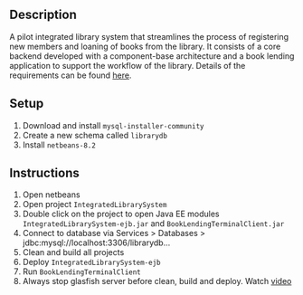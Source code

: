 ## Description
A pilot integrated library system that streamlines the process of registering new members and loaning of books from the library. It consists of a core backend developed with a component-base architecture and a book lending application to support the workflow of the library. Details of the requirements can be found [here](miscellaneous/docs/IS2103-Assignment1.pdf).

## Setup
1. Download and install `mysql-installer-community`
2. Create a new schema called `librarydb`
3. Install `netbeans-8.2`

## Instructions
1. Open netbeans
2. Open project `IntegratedLibrarySystem`
3. Double click on the project to open Java EE modules `IntegratedLibrarySystem-ejb.jar` and `BookLendingTerminalClient.jar`
4. Connect to database via Services > Databases > jdbc:mysql://localhost:3306/librarydb...
5. Clean and build all projects
6. Deploy `IntegratedLibrarySystem-ejb`
7. Run `BookLendingTerminalClient`
8. Always stop glasfish server before clean, build and deploy. Watch [video](miscellaneous/video/Deploy_and_Run.mp4)